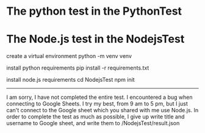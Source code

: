 # The python test in the PythonTest

# The Node.js test in the NodejsTest 

create a virtual environment
    python -m venv venv

install python requirements
    pip install -r requirements.txt

install node.js requirements
    cd NodejsTest
    npm init

*********************************************************************************************************************
I am sorry, I have not completed the entire test. I encountered a bug when connecting to Google Sheets. 
I try my best, from 9 am to 5 pm, but I just can't connect to the Google sheet which you shared with me use Node.js. 
In order to complete the test as much as possible, I give up write title and username to Google sheet, 
and write them to /NodejsTest/result.json